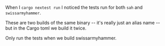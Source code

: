 When I `cargo nextest run` I noticed the tests run for both `sah` and `swissarmyhammer`.

These are two builds of the same binary -- it's really just an alias name -- but in the Cargo toml we build it twice.

Only run the tests when we build swissarmyhammer.